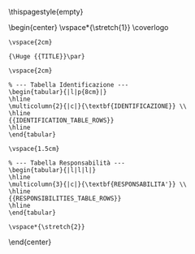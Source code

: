 \thispagestyle{empty}

\begin{center}
    \vspace*{\stretch{1}}
    \coverlogo

    \vspace{2cm}

    {\Huge {{TITLE}}\par}

    \vspace{2cm}

    % --- Tabella Identificazione ---
    \begin{tabular}{|l|p{8cm}|}
    \hline
    \multicolumn{2}{|c|}{\textbf{IDENTIFICAZIONE}} \\
    \hline
    {{IDENTIFICATION_TABLE_ROWS}}
    \hline
    \end{tabular}

    \vspace{1.5cm}

    % --- Tabella Responsabilità ---
    \begin{tabular}{|l|l|l|}
    \hline
    \multicolumn{3}{|c|}{\textbf{RESPONSABILITA'}} \\
    \hline
    {{RESPONSIBILITIES_TABLE_ROWS}}
    \hline
    \end{tabular}

    \vspace*{\stretch{2}}
\end{center}
